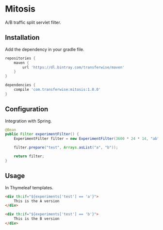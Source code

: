 # Mitosis

A/B traffic split servlet filter.

## Installation

Add the dependency in your gradle file.

```groovy
repositories {
    maven {
        url 'https://dl.bintray.com/transferwise/maven'
    }
}

dependencies {
    compile 'com.transferwise:mitosis:1.0.0'
}
```

## Configuration

Integration with Spring.

```java
@Bean
public Filter experimentFilter() {
    ExperimentFilter filter = new ExperimentFilter(3600 * 24 * 14, "ab", "experiments", "activate");

    filter.prepare("test", Arrays.asList("a", "b"));

    return filter;
}
```

## Usage

In Thymeleaf templates.

```html
<div th:if="${experiments['test'] == 'a'}">
    This is the A version
</div>

<div th:if="${experiments['test'] == 'b'}">
    This is the B version
</div>
```